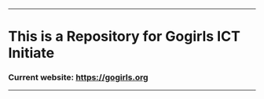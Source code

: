 ***********************
# This is a Repository for Gogirls ICT Initiate
### Current website: https://gogirls.org
************************